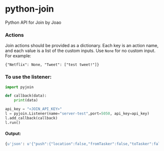 # python-join
Python API for Join by Joao

### Actions
Join actions should be provided as a dictionary. Each key is an action name, and each value is a list of the custom inputs.  Use `None` for no custom input.  For example:
```
{"Netflix": None, "Tweet": ["test tweet!"]}
```

### To use the listener:

``` python 
import pyjoin

def callback(data):
    print(data)

api_key = "<JOIN_API_KEY>"
l = pyjoin.Listener(name="server-test",port=5050, api_key=api_key)
l.add_callback(callback)
l.run()

```

#### Output:

``` python
{u'json': u'{"push":{"location":false,"fromTasker":false,"toTasker":false,"find":false,"id":"89a694e8-d71b-440e-ad26-0a7034c4b972","deviceId":"0d2aa1c3c16b4e9e9251c2301f37641c","text":"hello"}}', u'type': u'GCMPush'}
```
